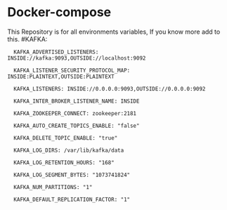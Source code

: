 # Docker-compose
This Repository is for all environments variables, If you know more add to this.
#KAFKA:

      KAFKA_ADVERTISED_LISTENERS: INSIDE://kafka:9093,OUTSIDE://localhost:9092
      
      KAFKA_LISTENER_SECURITY_PROTOCOL_MAP: INSIDE:PLAINTEXT,OUTSIDE:PLAINTEXT
      
      KAFKA_LISTENERS: INSIDE://0.0.0.0:9093,OUTSIDE://0.0.0.0:9092
      
      KAFKA_INTER_BROKER_LISTENER_NAME: INSIDE
      
      KAFKA_ZOOKEEPER_CONNECT: zookeeper:2181
      
      KAFKA_AUTO_CREATE_TOPICS_ENABLE: "false"
      
      KAFKA_DELETE_TOPIC_ENABLE: "true"
      
      KAFKA_LOG_DIRS: /var/lib/kafka/data
      
      KAFKA_LOG_RETENTION_HOURS: "168"
      
      KAFKA_LOG_SEGMENT_BYTES: "1073741824"
      
      KAFKA_NUM_PARTITIONS: "1"
      
      KAFKA_DEFAULT_REPLICATION_FACTOR: "1"
      
